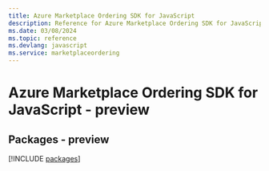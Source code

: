 ```yaml
---
title: Azure Marketplace Ordering SDK for JavaScript
description: Reference for Azure Marketplace Ordering SDK for JavaScript
ms.date: 03/08/2024
ms.topic: reference
ms.devlang: javascript
ms.service: marketplaceordering
---
```

# Azure Marketplace Ordering SDK for JavaScript - preview
## Packages - preview
[!INCLUDE [packages](marketplace-ordering-index.md)]